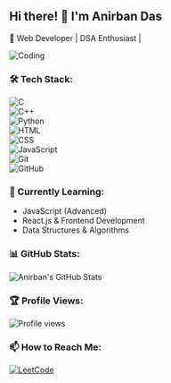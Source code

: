 ## Hi there! 👋 I'm Anirban Das  
🚀 Web Developer | DSA Enthusiast |  

![Coding](https://media.giphy.com/media/M9gbBd9nbDrOTu1Mqx/giphy.gif)

### 🛠️ Tech Stack:
![C](https://img.shields.io/badge/C-00599C?style=flat&logo=c&logoColor=white)  
![C++](https://img.shields.io/badge/C++-00599C?style=flat&logo=c%2B%2B&logoColor=white)  
![Python](https://img.shields.io/badge/Python-3776AB?style=flat&logo=python&logoColor=white)  
![HTML](https://img.shields.io/badge/HTML5-E34F26?style=flat&logo=html5&logoColor=white)  
![CSS](https://img.shields.io/badge/CSS3-1572B6?style=flat&logo=css3&logoColor=white)  
![JavaScript](https://img.shields.io/badge/JavaScript-F7DF1E?style=flat&logo=javascript&logoColor=black)  
![Git](https://img.shields.io/badge/Git-F05032?style=flat&logo=git&logoColor=white)  
![GitHub](https://img.shields.io/badge/GitHub-181717?style=flat&logo=github&logoColor=white)  

### 🌱 Currently Learning:
- JavaScript (Advanced)  
- React.js & Frontend Development  
- Data Structures & Algorithms  

### 📊 GitHub Stats:
![Anirban's GitHub Stats](https://github-readme-stats.vercel.app/api?username=imanirbandas&show_icons=true&theme=radical)

### 🏆 Profile Views:
![Profile views](https://komarev.com/ghpvc/?username=imanirbandas)

### 📫 How to Reach Me:
[![LeetCode](https://img.shields.io/badge/LeetCode-orange?style=flat&logo=leetcode)](https://leetcode.com/u/anirban2025/)  



